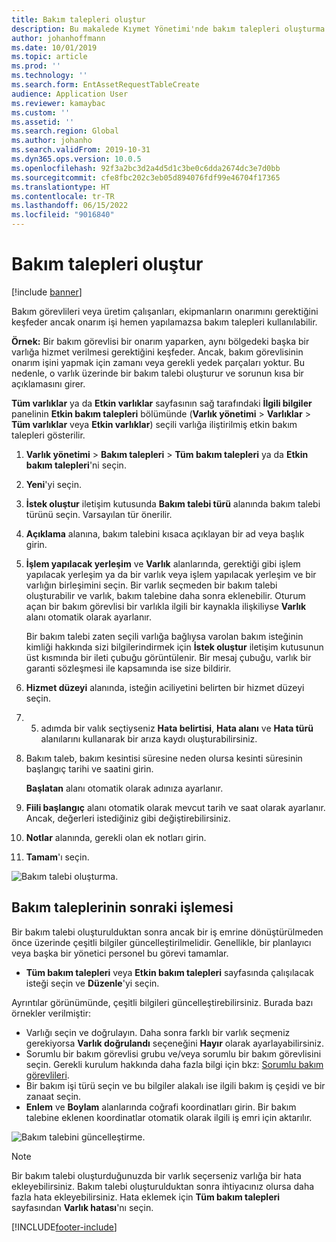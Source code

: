 ```yaml
---
title: Bakım talepleri oluştur
description: Bu makalede Kıymet Yönetimi'nde bakım talepleri oluşturma işlemi açıklanmaktadır.
author: johanhoffmann
ms.date: 10/01/2019
ms.topic: article
ms.prod: ''
ms.technology: ''
ms.search.form: EntAssetRequestTableCreate
audience: Application User
ms.reviewer: kamaybac
ms.custom: ''
ms.assetid: ''
ms.search.region: Global
ms.author: johanho
ms.search.validFrom: 2019-10-31
ms.dyn365.ops.version: 10.0.5
ms.openlocfilehash: 92f3a2bc3d2a4d5d1c3be0c6dda2674dc3e7d0bb
ms.sourcegitcommit: cfe8fbc202c3eb05d894076fdf99e46704f17365
ms.translationtype: HT
ms.contentlocale: tr-TR
ms.lasthandoff: 06/15/2022
ms.locfileid: "9016840"
---
```

# <a name="create-maintenance-requests"></a>Bakım talepleri oluştur

[!include [banner](../../includes/banner.md)]

 

Bakım görevlileri veya üretim çalışanları, ekipmanların onarımını gerektiğini keşfeder ancak onarım işi hemen yapılamazsa bakım talepleri kullanılabilir.

**Örnek:** Bir bakım görevlisi bir onarım yaparken, aynı bölgedeki başka bir varlığa hizmet verilmesi gerektiğini keşfeder. Ancak, bakım görevlisinin onarım işini yapmak için zamanı veya gerekli yedek parçaları yoktur. Bu nedenle, o varlık üzerinde bir bakım talebi oluşturur ve sorunun kısa bir açıklamasını girer.

**Tüm varlıklar** ya da **Etkin varlıklar** sayfasının sağ tarafındaki **İlgili bilgiler** panelinin **Etkin bakım talepleri** bölümünde (**Varlık yönetimi** \> **Varlıklar** \> **Tüm varlıklar** veya **Etkin varlıklar**) seçili varlığa iliştirilmiş etkin bakım talepleri gösterilir.

1. **Varlık yönetimi** \> **Bakım talepleri** \> **Tüm bakım talepleri** ya da **Etkin bakım talepleri**'ni seçin.
2. **Yeni**'yi seçin.
3. **İstek oluştur** iletişim kutusunda **Bakım talebi türü** alanında bakım talebi türünü seçin. Varsayılan tür önerilir.
4. **Açıklama** alanına, bakım talebini kısaca açıklayan bir ad veya başlık girin.
5. **İşlem yapılacak yerleşim** ve **Varlık** alanlarında, gerektiği gibi işlem yapılacak yerleşim ya da bir varlık veya işlem yapılacak yerleşim ve bir varlığın birleşimini seçin. Bir varlık seçmeden bir bakım talebi oluşturabilir ve varlık, bakım talebine daha sonra eklenebilir. Oturum açan bir bakım görevlisi bir varlıkla ilgili bir kaynakla ilişkiliyse **Varlık** alanı otomatik olarak ayarlanır.

    Bir bakım talebi zaten seçili varlığa bağlıysa varolan bakım isteğinin kimliği hakkında sizi bilgilerindirmek için **İstek oluştur** iletişim kutusunun üst kısmında bir ileti çubuğu görüntülenir. Bir mesaj çubuğu, varlık bir garanti sözleşmesi ile kapsamında ise size bildirir.

6. **Hizmet düzeyi** alanında, isteğin aciliyetini belirten bir hizmet düzeyi seçin.
7. 5. adımda bir valık seçtiyseniz **Hata belirtisi**, **Hata alanı** ve **Hata türü** alanılarını kullanarak bir arıza kaydı oluşturabilirsiniz.
8. Bakım taleb, bakım kesintisi süresine neden olursa kesinti süresinin başlangıç tarihi ve saatini girin.

    **Başlatan** alanı otomatik olarak adınıza ayarlanır.

10. **Fiili başlangıç** alanı otomatik olarak mevcut tarih ve saat olarak ayarlanır. Ancak, değerleri istediğiniz gibi değiştirebilirsiniz.
11. **Notlar** alanında, gerekli olan ek notları girin.
12. **Tamam**'ı seçin.

![Bakım talebi oluşturma.](media/03-manage-maintenance-requests.png)

## <a name="subsequent-processing-of-maintenance-requests"></a>Bakım taleplerinin sonraki işlemesi

Bir bakım talebi oluşturulduktan sonra ancak bir iş emrine dönüştürülmeden önce üzerinde çeşitli bilgiler güncelleştirilmelidir. Genellikle, bir planlayıcı veya başka bir yönetici personel bu görevi tamamlar.

- **Tüm bakım talepleri** veya **Etkin bakım talepleri** sayfasında çalışılacak isteği seçin ve **Düzenle**'yi seçin.

Ayrıntılar görünümünde, çeşitli bilgileri güncelleştirebilirsiniz. Burada bazı örnekler verilmiştir:

- Varlığı seçin ve doğrulayın. Daha sonra farklı bir varlık seçmeniz gerekiyorsa **Varlık doğrulandı** seçeneğini **Hayır** olarak ayarlayabilirsiniz.
- Sorumlu bir bakım görevlisi grubu ve/veya sorumlu bir bakım görevlisini seçin. Gerekli kurulum hakkında daha fazla bilgi için bkz: [Sorumlu bakım görevlileri](../setup-for-maintenance-requests/responsible-workers.md).
- Bir bakım işi türü seçin ve bu bilgiler alakalı ise ilgili bakım iş çeşidi ve bir zanaat seçin.
- **Enlem** ve **Boylam** alanlarında coğrafi koordinatları girin. Bir bakım talebine eklenen koordinatlar otomatik olarak ilgili iş emri için aktarılır. 

![Bakım talebini güncelleştirme.](media/04-manage-maintenance-requests.png)

> [!NOTE]
> Bir bakım talebi oluşturduğunuzda bir varlık seçerseniz varlığa bir hata ekleyebilirsiniz. Bakım talebi oluşturulduktan sonra ihtiyacınız olursa daha fazla hata ekleyebilirsiniz. Hata eklemek için **Tüm bakım talepleri** sayfasından **Varlık hatası**'nı seçin.


[!INCLUDE[footer-include](../../../includes/footer-banner.md)]